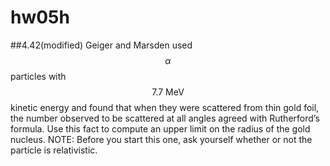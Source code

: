 # hw05h

##4.42(modified)
Geiger and Marsden used $$\alpha$$ particles with $$7.7\:\text{MeV}$$ kinetic energy and found that when they were scattered from thin gold foil, the number observed to be scattered at all angles agreed with Rutherford’s formula. Use this fact to compute an upper limit on the radius of the gold nucleus.
NOTE: Before you start this one, ask yourself whether or not the particle is relativistic.


